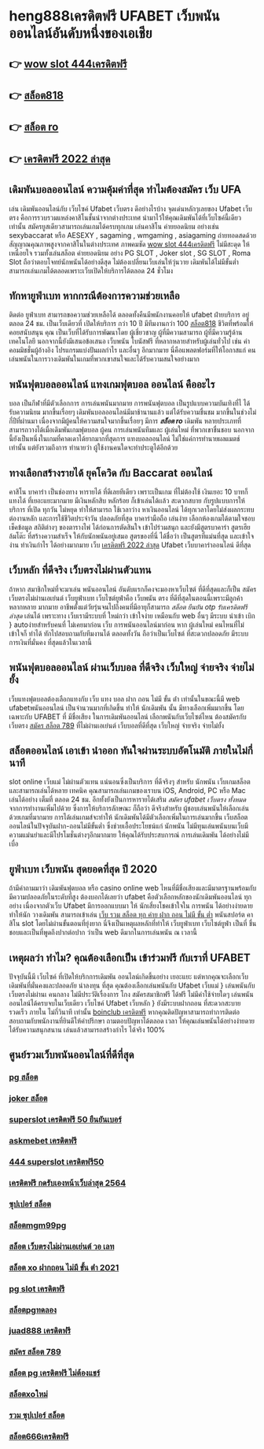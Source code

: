 # heng888เครดิตฟรี UFABET เว็บพนันออนไลน์อันดับหนึ่งของเอเชีย

## 👉 [wow slot 444เครดิตฟรี](https://www.ufaeat.com/ufabet-master-login/)
## 👉 [สล็อต818](https://www.ufaeat.com/)
## 👉 [สล็อต ro](https://www.ufaeat.com/regis-ufabet-master-free/)
## 👉 [เครดิตฟรี 2022 ล่าสุด](https://www.ufaeat.com/ufabet-master-login/)

##  เดิมพันบอลออนไลน์ ความคุ้มค่าที่สุด ทำไมต้องสมัคร เว็บ UFA 

เล่น เดิมพันออนไลน์กับ เว็บไซค์ Ufabet เว็บตรง ดีอย่างไรบ้าง จุดเด่นหลักๆเลยของ Ufabet เว็บตรง  คือการรวบรวมแหล่งคาสิโนชั้นนำจากต่างประเทศ นำมาไว้ให้คุณเดิมพันได้ที่เว็บไซค์นี้เดียวเท่านั้น สมัครยูสเดียวสามารถเล่นเกมได้ครบทุกเกม เล่นคาสิโน ค่ายยอดนิยม   อย่างเช่น sexybaccarat หรือ AESEXY , sagaming , wmgaming , asiagaming ถ่ายทอดสดด้วยสัญญาณคุณภาพสูงจากคาสิโนในต่างประเทศ ภาพคมชัด  [wow slot 444เครดิตฟรี](https://www.ufaeat.com/) ไม่มีสะดุด   ให้เหนื่อยใจ รวมทั้งเล่นสล็อต ค่ายยอดนิยม  อย่าง PG SLOT , Joker slot , SG SLOT , Roma Slot ถือว่าตอบโจทย์นักพนันได้อย่างดีสุด  ไม่ต้องเปลี่ยนเว็บเล่นให้วุ่นวาย เดิมพันได้ไม่มีขั้นต่ำ สามารถเล่นเกมได้ตลอดเพราะเว็บเปิดให้บริการได้ตลอด 24 ชั่วโมง


##  ทักหายูฟ่าเบท หากกรณีต้องการความช่วยเหลือ

ติดต่อ ยูฟ่าเบท สามารถขอความช่วยเหลือได้  ตลอดทั้งคืนมีพนักงานคอยให้  ufabet ฝ่ายบริการ อยู่ตลอด 24 ชม. เป็นเว็บเดียวที่  เปิดให้บริการ กว่า 10 ปี มีทีมงานกว่า 100 [สล็อต818](https://www.ufaeat.com/regis-ufabet-master-free/) ชีวิตที่พร้อมให้ คอยสนับสนุน คุณ เป็นเว็บที่ได้รับการพัฒนาโดย ผู้เชี่ยวชาญ ผู้ที่มีความสามารถ ผู้ที่มีความรู้ด้านเทคโนโลยี นอกจากนี้ยังมีเสนอข้อเสนอ  เว็บพนัน โบนัสฟรี  ที่หลากหลายสำหรับผู้เล่นทั่วไป เช่น ค่าคอมมิชชั่นผู้อ้างอิง โปรแกรมแบ่งปันผลกำไร และอื่นๆ อีกมากมาย นี่คือแพลตฟอร์มที่ให้โอกาสแก่ คนเล่นพนันในการวางเดิมพันในเกมที่พวกเขาสนใจและได้รับความสนใจอย่างมาก

##  พนันฟุตบอลออนไลน์  แทงเกมฟุตบอล  ออนไลน์ คืออะไร

 บอล  เป็นกีฬาที่มีตัวเลือกการ การเล่นพนันมากมาย การพนันฟุตบอล  เป็นรูปแบบความบันเทิงที่ไ ได้รับความนิยม มากขึ้นเรื่อยๆ  เดิมพันบอลออนไลน์มีมาช้านานแล้ว แต่ได้รับความชื่นชม มากขึ้นในช่วงไม่กี่ปีที่ผ่านมา เนื่องจากมีผู้คนให้ความสนใจมากขึ้นเรื่อยๆ มีการ ***สล็อต ro*** เดิมพัน หลายประเภทที่สามารถวางได้เมื่อเดิมพันเกมฟุตบอล   ผู้คน การเล่นพนันทีมและ ผู้เล่นใหม่ ที่พวกเขาชื่นชอบ นอกจากนี้ยังเป็นหนึ่งในเกมที่คาดเดาได้ยากมากที่สุดการ แทงบอลออนไลน์  ไม่ใช่แค่การทำนายผลแมตช์ เท่านั้น แต่ยังรวมถึงการ ทำนายว่า ผู้ใช้งานคนใดจะทำประตูได้อีกด้วย

## ทางเลือกสร้างรายได้ ยุคโควิด กับ  Baccarat ออนไลน์ 

คาสิโน บาคาร่า เป็นช่องทาง หารายได้ ที่ดีเลยทีเดียว เพราะเป็นเกม ที่ไม่ต้องใช้ เงินเยอะ 10 บาทก็แทงได้ ที่เยอะแยะมากมาย มีเงินหลักสิบ หลักร้อย ก็เข้าเล่นได้เเล้ว สะดวกสบาย กับรูปแบบการให้บริการ ที่เปิด ทุกวัน ไม่หยุด ทำให้สามารถ ใช้เวลาว่าง  หาเงินออนไลน์ ได้ทุกเวลาโดยไม่ส่งผลกระทบ ต่องานหลัก และการใช้ชีวิตประจำวัน  ปลอดภัยที่สุด  บาคาร่ามือถือ เล่นง่าย เลือกห้องเกมได้ตามใจชอบ เช็คข้อมูล สถิติต่างๆ ของตารางไพ่ ได้ก่อนการตัดสินใจ เข้าไปร่วมสนุก และยังมีสูตรบาคาร่า  สูตรเฮีย ล้มโต๊ะ   ที่สร้างความสำเร็จ ให้กับนักพนันอยู่เสมอ สูตรของที่นี่ ได้ชื่อว่า เป็นสูตรที่แม่นที่สุด และเข้าใจง่าน ทำเงินกำไร ได้อย่างมากมาย  เว็บ [เครดิตฟรี 2022 ล่าสุด](https://www.ufaeat.com/credit-free-50/) Ufabet  เว็บบาคาร่าออนไลน์ ดีที่สุด

##  เว็บหลัก  ที่ดีจริง เว็บตรงไม่ผ่านตัวแทน 

ถ้าหาก สมาชิกใหม่ที่จะมาเล่น พนันออนไลน์  อันดับแรกก็คงจะมองหาเว็บไซต์ ที่ดีที่สุดและก็เป็น สมัครเว็บตรงไม่ผ่านเอเย่นต์    เว็บยูฟ่าเบท เว็บไซต์ยูฟ่าคือ เว็บพนัน ตรง  ที่ดีที่สุดในตอนนี้เพราะมีลูกค้า  หลากหลาย  มากมาย อาชีพตั้งแต่วัยรุ่นจนไปถึงคนที่มีอายุก็สามารถ *สล็อต ยืนยัน otp รับเครดิตฟรีล่าสุด* เล่นได้ เพราะทาง เว็บเรามีระบบที่ ใหม่กว่า เข้าใจง่าย เหมือนกับ web อื่นๆ มีระบบ นำเข้า   เบิก } autoง่ายสำหรับคนที่ ไม่เคยมาก่อน เว็บ การพนันออนไลน์มาก่อน หาก ผู้เล่นใหม่ คนไหนที่ไม่เข้าใจก็ ทำได้ ทักไปสอบถามกับทีมงานได้ ตลอดทั้งวัน  ถือว่าเป็นเว็บไซต์ ที่สะดวกปลอดภัย มีระบบการเงินที่มั่นคง ที่สุดแล้วในเวลานี้ 


##  พนันฟุตบอลออนไลน์  ผ่านเว็บบอล ที่ดีจริง เว็บใหญ่ จ่ายจริง จ่ายไม่ยั้ง

 เว็บแทงฟุตบอลต้องเลือกแทงกับ เว็บ แทง บอล ฝาก ถอน ไม่มี ขั้น ต่ํา เท่านั้นในขณะนี้มี web ufabetพนันออนไลน์ เป็นจำนวนมากที่เกิดขึ้น ทำให้ นักเดิมพัน นั้น มีทางเลือกเพิ่มมากขึ้น โดยเฉพาะกับ UFABET ที่  มีชื่อเสียง ในการเดิมพันออนไลน์ เลือกพนันกับเว็บไซต์ไหน ต้องสมัครกับ เว็บตรง [สมัคร สล็อต 789](https://www.ufaeat.com/credit-free-50/) ที่ไม่ผ่านเอเย่นต์  เว็บบอลที่ดีที่สุด เว็บใหญ่ จ่ายจริง จ่ายไม่ยั้ง

##  สล็อตออนไลน์  เอาเข้า  นำออก ทันใจผ่านระบบอัตโนมัติ  ภายในไม่กี่นาที 

 slot online เว็บแม่ ไม่ผ่านตัวแทน แน่นอนซึ่งเป็นบริการ ที่ดีจริงๆ สำหรับ นักพนัน เว็บเกมสล็อต  และสามารถเล่นได้หลาย เทคนิค  คุณสามารถเล่นเกมของเราบน iOS, Android, PC หรือ Mac เล่นได้อย่าง เต็มที่ ตลอด 24 ชม. อีกทั้งยังเป็นการหารายได้เสริม *สมัคร ufabet เว็บตรง ทั้งหมด* จากการทำงานเพิ่มไปด้วย ซึ่งการให้บริการลักษณะ ก็ถือว่า ดีจริงสำหรับ ผู้ชอบเล่นพนันให้เลือกเล่นด้วยเกมที่มากมาย การได้เล่นเกมส์จะทำให้  นักเดิมพันได้มีตัวเลือกเพิ่มในการเล่นมากขึ้น  เว็บสล็อตออนไลน์ในปัจจุบันฝาก-ถอนไม่มีขั้นต่ำ ซึ่งช่วยเอื้อประโยชน์แก่ นักพนัน  ไม่มีทุนเล่นพนันบนเว็บมี ความแม่นยำและมีโปรโมชั่นต่างๆอีกมากมาย ให้คุณได้รับประสบการณ์  การเล่นเดิมพัน ได้อย่างไม่มีเบื่อ

## ยูฟ่าเบท  เว็บพนัน สุดยอดที่สุด ปี 2020

ถ้ามีคำถามมาว่า เดิมพันฟุตบอล   หรือ  casino online   web ไหนที่มีชื่อเสียงและมีมาตรฐานพร้อมกับมีความปลอดภัยในระดับที่สูง ต้องบอกได้เลยว่า  ufabet  คือตัวเลือกหลักของนักเดิมพันออนไลน์   ทุกอย่าง  เนื่องจากตัวเว็บ Ufabet  มีการออกแบบมา ให้ นักเสี่ยงโชคเข้าใจใน การพนัน ได้อย่างง่ายดาย ทำให้นัก วางเดิมพัน สามารถเข้าเล่น [เว็บ รวม สล็อต ทุก ค่าย ฝาก ถอน ไม่มี ขั้น ต่ำ](https://www.ufaeat.com/register/) พนันสปอร์ต  คาสิโน   slot โดยไม่ผ่านขั้นตอนที่ยุ่งยาก นี่จึงเป็นเหตุผลหลักที่ทำให้ เว็บยูฟ่าเบท เว็บไซต์ยูฟ่า เป็นที่ ชื่นชอบและเป็นที่พูดถึงปากต่อปาก ว่าเป็น web    ดีมากในการเล่นพนัน  ณ เวลานี้ 


## เหตุผลว่า ทำไม? คุณต้องเลือกเป็น เข้าร่วมฟรี กับเราที่ UFABET

ปัจจุบันนี้มี เว็บไซค์ ที่เปิดให้บริกการเดิมพัน  ออนไลน์เกิดขึ้นอย่าง เยอะแยะ แต่หากคุณจะเลือกเว็บเดิมพันที่มั่นคงและปลอดภัย  น่าลงทุน  ที่สุด คุณต้องเลือกเล่นพนันกับ  Ufabet เว็บแม่  } เล่นพนันกับเว็บตรงไม่ผ่านเ คนกลาง  ไม่มีประวัติเรื่องการ โกง สมัครสมาชิกฟรี ได้ฟรี ไม่มีค่าใช้จ่ายใดๆ เล่นพนันออนไลน์ได้ครบจบในเว็บเดียว เว็บไซค์  Ufabet เว็บหลัก } ยังมีระบบฝากถอน ที่สะดวกสะบายรวดเร็ว ภายใน ไม่กี่วินาที  เท่านั้น [boinclub เครดิตฟรี](https://www.ufaeat.com/ทางเข้ายูฟ่าเบท-ufabet/) หากคุณติดปัญหาสามารถทำการติดต่อ สอบถามกับพนักงานที่ยินดีให้คำปรึกษา ถามตอบปัญหาได้ตลอด เวลา  ให้คุณเล่นพนันได้อย่างง่ายดาย ได้รับความสนุกสนาน  เล่นแล้วสามารถสร้างกำไร ได้จริง 100% 


## ศูนย์รวมเว็บพนันออนไลน์ที่ดีที่สุด

### [pg สล็อต](https://atom.io/themes/ทางเข้า%20ufabet%20เว็บบริษัท%20สล็อต%20ฝาก-ถอน%20ไม่มี%20ขั้น%20ต่ํา%20วอ%20เลท%20เครดิตฟรี%20008%20สล็อต%20สมัครฟรี%20ฟรีเครดิต%20100%)
### [joker สล็อต](https://atom.io/themes/ทางเข้า%20ufabet%20เว็บบริษัท%20fullslotเครดิตฟรี%20008%20สล็อต%20สมัครฟรี%20ฟรีเครดิต%20100%)
### [superslot เครดิตฟรี 50 ยืนยันเบอร์](https://atom.io/themes/ทางเข้า%20ufabet%20เว็บบริษัท%20สล็อต66%20008%20สล็อต%20สมัครฟรี%20ฟรีเครดิต%20100%)
### [askmebet เครดิตฟรี](https://atom.io/themes/ทางเข้า%20ufabet%20เว็บบริษัท%20สล็อต%20นีโม่%20008%20สล็อต%20สมัครฟรี%20ฟรีเครดิต%20100%)
### [444 superslot เครดิตฟรี50](https://atom.io/themes/ทางเข้า%20ufabet%20เว็บบริษัท%20pg%20betflik%20เครดิตฟรี%2050%20ล่าสุด%20008%20สล็อต%20สมัครฟรี%20ฟรีเครดิต%20100%)
### [เครดิตฟรี กดรับเองหน้าเว็บล่าสุด 2564](https://atom.io/themes/ทางเข้า%20ufabet%20เว็บบริษัท%20เครดิตฟรี%20กดรับเอง%2088%20008%20สล็อต%20สมัครฟรี%20ฟรีเครดิต%20100%)
### [ซุปเปอร์ สล็อต](https://atom.io/themes/ทางเข้า%20ufabet%20เว็บบริษัท%20ทดลอง%20เล่น%20สล็อต%20pg%20008%20สล็อต%20สมัครฟรี%20ฟรีเครดิต%20100%)
### [สล็อตmgm99pg](https://atom.io/themes/ทางเข้า%20ufabet%20เว็บบริษัท%20สล็อต%20เว็บตรงไม่ผ่านเอเย่นต์%20วอ%20เลท%20008%20สล็อต%20สมัครฟรี%20ฟรีเครดิต%20100%)
### [สล็อต เว็บตรงไม่ผ่านเอเย่นต์ วอ เลท](https://atom.io/themes/ทางเข้า%20ufabet%20เว็บบริษัท%20ซุปเปอร์%20สล็อต%20th%20008%20สล็อต%20สมัครฟรี%20ฟรีเครดิต%20100%)
### [สล็อต xo ฝากถอน ไม่มี ขั้น ต่ํา 2021](https://atom.io/themes/ทางเข้า%20ufabet%20เว็บบริษัท%20betflik%20เครดิตฟรี%20ล่าสุด%20008%20สล็อต%20สมัครฟรี%20ฟรีเครดิต%20100%)
### [pg slot เครดิตฟรี](https://atom.io/themes/ทางเข้า%20ufabet%20เว็บบริษัท%20เว็บตรง%20สล็อต%202021%20008%20สล็อต%20สมัครฟรี%20ฟรีเครดิต%20100%)
### [สล็อตpgทดลอง](https://atom.io/themes/ทางเข้า%20ufabet%20เว็บบริษัท%20winner55%20เครดิตฟรี%20300%20008%20สล็อต%20สมัครฟรี%20ฟรีเครดิต%20100%)
### [juad888 เครดิตฟรี](https://atom.io/themes/ทางเข้า%20ufabet%20เว็บบริษัท%20hungry%20purry%20888%20เครดิตฟรี%2050%20ฟรี%20008%20สล็อต%20สมัครฟรี%20ฟรีเครดิต%20100%)
### [สมัคร สล็อต 789](https://atom.io/themes/ทางเข้า%20ufabet%20เว็บบริษัท%20เว็บ%20สล็อต%20m98%20008%20สล็อต%20สมัครฟรี%20ฟรีเครดิต%20100%)
### [สล็อต pg เครดิตฟรี ไม่ต้องแชร์](https://atom.io/themes/ทางเข้า%20ufabet%20เว็บบริษัท%20winner%20เครดิตฟรี%20100%20บาท%20008%20สล็อต%20สมัครฟรี%20ฟรีเครดิต%20100%)
### [สล็อตxoใหม่](https://atom.io/themes/ทางเข้า%20ufabet%20เว็บบริษัท%20สล็อต%20pg%20เว็บตรงไม่ผ่านเอเย่นต์%202021%20008%20สล็อต%20สมัครฟรี%20ฟรีเครดิต%20100%)
### [รวม ซุปเปอร์ สล็อต](https://atom.io/themes/ทางเข้า%20ufabet%20เว็บบริษัท%20superslot%20เครดิตฟรี%2050%20otp%20008%20สล็อต%20สมัครฟรี%20ฟรีเครดิต%20100%)
### [สล็อต666เครดิตฟรี](https://atom.io/themes/ทางเข้า%20ufabet%20เว็บบริษัท%20pg%20slot%20walletเครดิตฟรี%20008%20สล็อต%20สมัครฟรี%20ฟรีเครดิต%20100%)